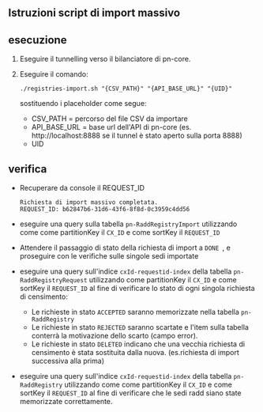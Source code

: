 ## Istruzioni script di import massivo

## esecuzione

1. Eseguire il tunnelling verso il bilanciatore di pn-core.

2. Eseguire il comando:

    ```
    ./registries-import.sh "{CSV_PATH}" "{API_BASE_URL}" "{UID}"
    ```
   sostituendo i placeholder come segue:

     - CSV_PATH = percorso del file CSV da importare
     - API_BASE_URL = base url dell'API di pn-core (es. http://localhost:8888 se il tunnel è stato aperto sulla porta 8888)
     - UID

## verifica

- Recuperare da console il REQUEST_ID

    ```
    Richiesta di import massivo completata.
    REQUEST_ID: b62847b6-31d6-43f6-8f8d-0c3959c4dd56
    ```
- eseguire una query sulla tabella ```pn-RaddRegistryImport``` utilizzando come come partitionKey il ```CX_ID``` e come sortKey il ```REQUEST_ID```
   
- Attendere il passaggio di stato della richiesta di import a ```DONE ```, e proseguire con le verifiche sulle singole sedi importate
   
- eseguire una query sull'indice ```cxId-requestid-index``` della tabella ```pn-RaddRegistryRequest``` utilizzando come partitionKey il ```CX_ID``` 
  e come sortKey il ```REQUEST_ID``` al fine di verificare lo stato di ogni singola richiesta di censimento:
  
    - Le richieste in stato ```ACCEPTED``` saranno memorizzate nella tabella ```pn-RaddRegistry```
    - Le richieste in stato ```REJECTED``` saranno scartate e l'item sulla tabella conterrà la motivazione dello scarto (campo error).
    - Le richieste in stato ```DELETED``` indicano che una vecchia richiesta di censimento è stata sostituita dalla nuova. (es.richiesta di import successiva alla prima)
   
- eseguire una query sull'indice ```cxId-requestid-index``` della tabella ```pn-RaddRegistry``` utilizzando come come partitionKey il ```CX_ID```
  e come sortKey il ```REQUEST_ID``` al fine di verificare che le sedi radd siano state memorizzate correttamente.
